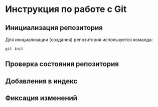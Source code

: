 # **Инструкция по работе с Git**

## Инициализация репозитория

Для инициализации (создания) репозитория используется команда: 

    git init

## Проверка состояния  репозитория

## Добавления в индекс

## Фиксация изменений

